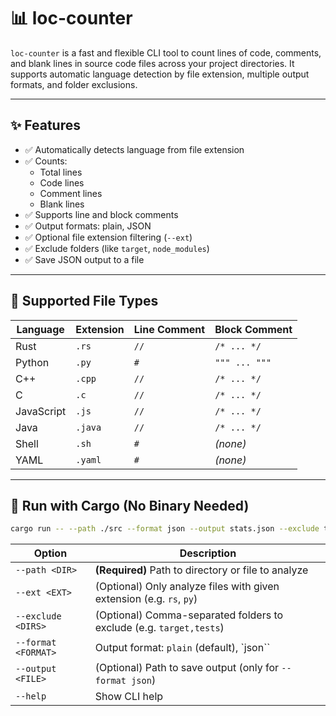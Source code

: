 # 📊 loc-counter

`loc-counter` is a fast and flexible CLI tool to count lines of code, comments, and blank lines in source code files across your project directories. It supports automatic language detection by file extension, multiple output formats, and folder exclusions.

---

## ✨ Features

- ✅ Automatically detects language from file extension
- ✅ Counts:
  - Total lines
  - Code lines
  - Comment lines
  - Blank lines
- ✅ Supports line and block comments
- ✅ Output formats: plain, JSON
- ✅ Optional file extension filtering (`--ext`)
- ✅ Exclude folders (like `target`, `node_modules`)
- ✅ Save JSON output to a file

---

## 📂 Supported File Types

| Language     | Extension | Line Comment | Block Comment     |
|--------------|-----------|--------------|-------------------|
| Rust         | `.rs`     | `//`         | `/* ... */`       |
| Python       | `.py`     | `#`          | `""" ... """`     |
| C++          | `.cpp`    | `//`         | `/* ... */`       |
| C            | `.c`      | `//`         | `/* ... */`       |
| JavaScript   | `.js`     | `//`         | `/* ... */`       |
| Java         | `.java`   | `//`         | `/* ... */`       |
| Shell        | `.sh`     | `#`          | *(none)*          |
| YAML         | `.yaml`   | `#`          | *(none)*          |


---

## 🚀 Run with Cargo (No Binary Needed)

```bash
cargo run -- --path ./src --format json --output stats.json --exclude target --ext cpp
```


| Option              | Description                                                          |
| ------------------- | -------------------------------------------------------------------- |
| `--path <DIR>`      | **(Required)** Path to directory or file to analyze                  |
| `--ext <EXT>`       | (Optional) Only analyze files with given extension (e.g. `rs`, `py`) |
| `--exclude <DIRS>`  | (Optional) Comma-separated folders to exclude (e.g. `target,tests`)  |
| `--format <FORMAT>` | Output format: `plain` (default), `json``                            |
| `--output <FILE>`   | (Optional) Path to save output (only for `--format json`)            |
| `--help`            | Show CLI help                                                        |
